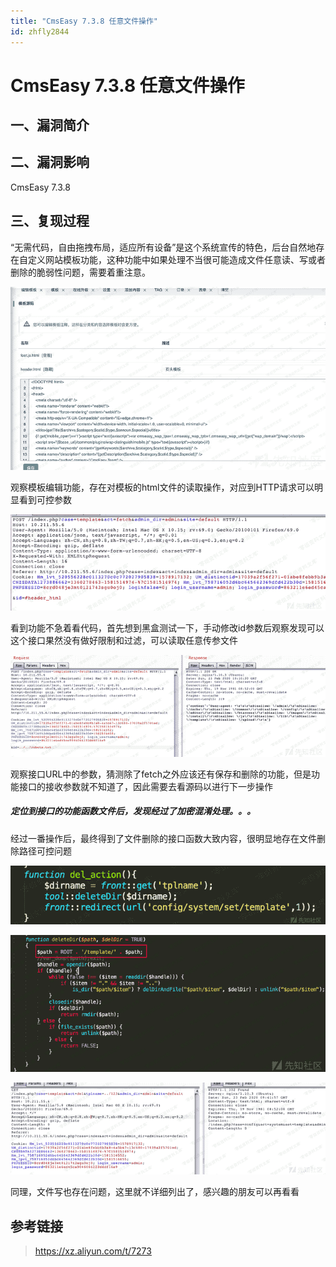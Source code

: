 ```yaml
---
title: "CmsEasy 7.3.8 任意文件操作"
id: zhfly2844
---
```


# CmsEasy 7.3.8 任意文件操作

## 一、漏洞简介

## 二、漏洞影响

CmsEasy 7.3.8

## 三、复现过程

“无需代码，自由拖拽布局，适应所有设备”是这个系统宣传的特色，后台自然地存在自定义网站模板功能，这种功能中如果处理不当很可能造成文件任意读、写或者删除的脆弱性问题，需要着重注意。

![image](../img/705d8fb4c6bca92116be30ea16280e9d.png)

观察模板编辑功能，存在对模板的html文件的读取操作，对应到HTTP请求可以明显看到可控参数

![image](../img/4377b1f701956dbadecbd575095ade8d.png)

看到功能不急着看代码，首先想到黑盒测试一下，手动修改id参数后观察发现可以这个接口果然没有做好限制和过滤，可以读取任意传参文件

![image](../img/a901527d0541c02241548720dd098a82.png)

观察接口URL中的参数，猜测除了fetch之外应该还有保存和删除的功能，但是功能接口的接收参数就不知道了，因此需要去看源码以进行下一步操作

##### 定位到接口的功能函数文件后，发现经过了加密混淆处理。。。

经过一番操作后，最终得到了文件删除的接口函数大致内容，很明显地存在文件删除路径可控问题

![image](../img/e436433c20c64d91f3443d097283da97.png)

![image](../img/8a48cf6dcbf41795fd13e9b11ce90d63.png)

![image](../img/cfee2ffbe982cd756b764992dc0acaa1.png)

同理，文件写也存在问题，这里就不详细列出了，感兴趣的朋友可以再看看

## 参考链接

> https://xz.aliyun.com/t/7273